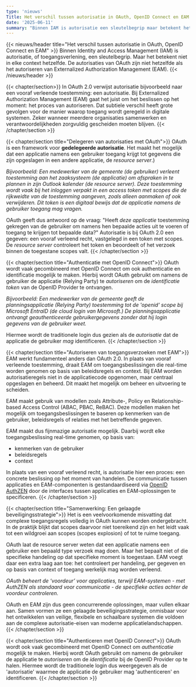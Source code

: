 ```yaml
---
type: 'nieuws'
Title: Het verschil tussen autorisatie in OAuth, OpenID Connect en EAM
date: '2025-06-11'
summary: "Binnen IAM is autorisatie een sleutelbegrip maar betekent het niet altijd hetzelfde. De autorisaties van OAuth en OpenID Connect zijn niet hetzelfde als het autoriseren van Externalized Authorization Management (EAM)."
---
```


{{< nieuws/header title="Het verschil tussen autorisatie in OAuth, OpenID Connect en EAM" >}}
Binnen  Identity and Access Management (IAM) is autorisatie, of toegangsverlening, een sleutelbegrip. Maar het betekent niet in elke context hetzelfde. De autorisaties van OAuth zijn niet hetzelfde als het autoriseren van Externalized Authorization Management (EAM).
{{< /nieuws/header >}}

{{< chapter/section>}}
In OAuth 2.0 verwijst autorisatie bijvoorbeeld naar een vooraf verleende toestemming: een autorisatie. Bij Externalized Authorization Management (EAM) gaat het juist om het beslissen op het moment: het proces van autoriseren. Dat subtiele verschil heeft grote gevolgen voor de manier waarop toegang wordt 
geregeld in digitale systemen. Zeker wanneer meerdere organisaties samenwerken en verantwoordelijkheden zorgvuldig gescheiden moeten blijven.
{{< /chapter/section >}}

{{< chapter/section title="Delegeren van autorisaties met OAuth">}}
OAuth is een framework voor **gedelegeerde autorisatie**. Het maakt het mogelijk dat een applicatie namens een gebruiker toegang krijgt tot gegevens die zijn opgeslagen in een andere applicatie, de *resource server*.)

*Bijvoorbeeld: Een medewerker van de gemeente (de gebruiker) verleent toestemming aan het zaaksysteem (de applicatie) om afspraken in te plannen in zijn Outlook kalender (de resource server). Deze toestemming wordt vaak bij het inloggen verpakt in een access token met scopes die de rijkweidte van de toestemming aangeven, zoals alleen aanmaken of ook verwijderen. Dit token is een digitaal bewijs dat de applicatie namens de gebruiker toegang mag vragen.*

OAuth geeft dus antwoord op de vraag: "Heeft *deze applicatie* toestemming gekregen van de gebruiker om namens hen bepaalde acties uit te voeren of toegang te krijgen tot bepaalde data?" Autorisatie is bij OAuth 2.0 een gegeven: een vooraf verleend recht, vastgelegd in een token met scopes. De *resource server* controleert het token en beoordeelt of het verzoek binnen de toegestane scopes valt.
{{< /chapter/section >}}

{{< chapter/section title="Authenticatie met OpenID Connect">}}
OAuth wordt vaak gecombineerd met OpenID Connect om ook authenticatie en identificatie mogelijk te maken. Hierbij wordt OAuth gebruikt om namens de gebruiker de applicatie (Relying Party) te *autoriseren* om de *identificatie token* van de OpenID Provider te ontvangen. 

*Bijvoorbeeld: Een medewerker van de gemeente geeft de planningsapplicatie (Relying Party) toestemming tot de 'openid' scope bij Microsoft EntraID (de cloud login van Microsoft.) De planningsapplicatie ontvangt geauthenticeerde gebruikergegevens zonder dat hij login gegevens van de gebruiker weet.*

Hiermee wordt de traditionele login dus gezien als de *autorisatie* dat de applicatie de gebruiker *mag* identificeren.
{{< /chapter/section >}}

{{< chapter/section title="Autoriseren van toegangsverzoeken met EAM">}}
EAM werkt fundamenteel anders dan OAuth 2.0. In plaats van vooraf verleende toestemming, draait EAM om toegangsbeslissingen die real-time worden genomen op basis van beleidsregels en context. Bij EAM worden autorisatieregels niet in de applicatiecode opgenomen, maar centraal opgeslagen en beheerd. Dit maakt het mogelijk om beheer en uitvoering te scheiden.

EAM maakt gebruik van modellen zoals Attribute-, Policy en Relationship-based Access Control (ABAC, PBAC, ReBAC). Deze modellen maken het mogelijk om toegangsbeslissingen te baseren op kenmerken van de gebruiker, beleidsregels of relaties met het betreffende gegeven.

EAM maakt dus fijnmazige autorisatie mogelijk. Daarbij wordt elke toegangsbeslissing real-time genomen, op basis van:
- kenmerken van de gebruiker
- beleidsregels
- context

In plaats van een vooraf verleend recht, is autorisatie hier een proces: een 
concrete beslissing op het moment van handelen. De communicatie tussen 
applicaties en EAM-componenten is gestandaardiseerd via [OpenID AuthZEN](/methodiek/standaarden/) 
door de interfaces tussen applicaties en EAM-oplossingen te specificeren.
{{< /chapter/section >}}

{{< chapter/section title="Samenwerking: Een gelaagde beveiligingsstrategie">}}
Het is een veelvoorkomende misvatting dat complexe toegangsregels volledig in OAuth kunnen worden ondergebracht. In de praktijk blijkt dat scopes daarvoor niet toereikend zijn en het leidt vaak tot een wildgroei aan scopes (scopes explosion) of tot te ruime toegang.

OAuth laat de resource server weten dat een applicatie namens een gebruiker een bepaald type verzoek mag doen. Maar het bepaalt niet of die specifieke handeling op dat specifieke moment is toegestaan. EAM voegt daar 
een extra laag aan toe: het controleert per handeling, per gegeven en op basis van context of toegang werkelijk mag worden verleend.

*OAuth beheert de ‘voordeur’ voor applicaties, terwijl EAM-systemen - met AuthZEN als standaard voor communicatie - de specifieke acties achter de voordeur controleren.*

OAuth en EAM zijn dus geen concurrerende oplossingen, maar vullen elkaar aan. Samen vormen ze een gelaagde beveiligingsstrategie, onmisbaar voor het ontwikkelen van veilige, flexibele en schaalbare systemen die voldoen aan de complexe autorisatie-eisen van moderne applicatielandschappen.
{{< /chapter/section >}}


{{< chapter/section title="Authenticeren met OpenID Connect">}}
OAuth wordt ook vaak gecombineerd met OpenID Connect om *authenticatie* mogelijk te maken. Hierbij wordt OAuth gebruikt om namens de gebruiker de applicatie te *autoriseren* om de *identificatie* bij de OpenID Provider op te halen. Hiermee wordt de traditionele login dus weergegeven als de 'autorisatie' waarmee de applicatie de gebruiker mag 'authenticeren' en identificeren.
{{< /chapter/section >}}
